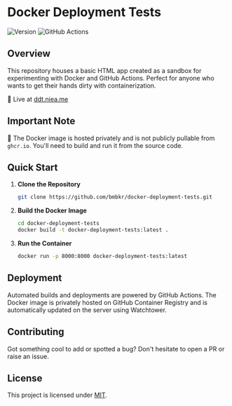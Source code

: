 # Docker Deployment Tests

![Version](https://img.shields.io/github/v/tag/bmbkr/docker-deployment-tests?label=version)
![GitHub Actions](https://img.shields.io/github/actions/workflow/status/bmbkr/docker-deployment-tests/docker-image.yml)

## Overview

This repository houses a basic HTML app created as a sandbox for experimenting with Docker and GitHub Actions. Perfect for anyone who wants to get their hands dirty with containerization.

🔗 Live at [ddt.niea.me](https://ddt.niea.me)

## Important Note

🚨 The Docker image is hosted privately and is not publicly pullable from `ghcr.io`. You'll need to build and run it from the source code.

## Quick Start

1. **Clone the Repository**
    ```bash
    git clone https://github.com/bmbkr/docker-deployment-tests.git
    ```
  
2. **Build the Docker Image**
    ```bash
    cd docker-deployment-tests
    docker build -t docker-deployment-tests:latest .
    ```

3. **Run the Container**
    ```bash
    docker run -p 8000:8000 docker-deployment-tests:latest
    ```

## Deployment

Automated builds and deployments are powered by GitHub Actions. The Docker image is privately hosted on GitHub Container Registry and is automatically updated on the server using Watchtower.

## Contributing

Got something cool to add or spotted a bug? Don't hesitate to open a PR or raise an issue.

## License

This project is licensed under [MIT](LICENSE).
